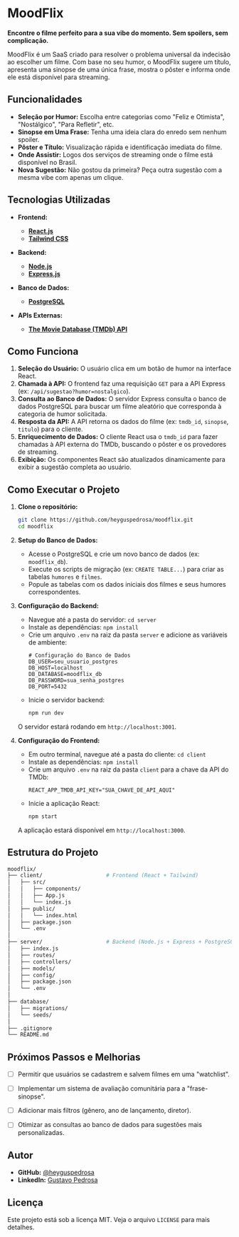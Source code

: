# MoodFlix

**Encontre o filme perfeito para a sua vibe do momento. Sem spoilers, sem complicação.**

MoodFlix é um SaaS criado para resolver o problema universal da indecisão ao escolher um filme. Com base no seu humor, o MoodFlix sugere um título, apresenta uma sinopse de uma única frase, mostra o pôster e informa onde ele está disponível para streaming.

<!-- ![Exemplo de Interface do MoodFlix](https://i.imgur.com/8Q7gYq9.png)
*(Imagem de exemplo. Substitua por um screenshot do seu projeto quando estiver pronto!)* -->


## Funcionalidades

* **Seleção por Humor:** Escolha entre categorias como "Feliz e Otimista", "Nostálgico", "Para Refletir", etc.
* **Sinopse em Uma Frase:** Tenha uma ideia clara do enredo sem nenhum spoiler.
* **Pôster e Título:** Visualização rápida e identificação imediata do filme.
* **Onde Assistir:** Logos dos serviços de streaming onde o filme está disponível no Brasil.
* **Nova Sugestão:** Não gostou da primeira? Peça outra sugestão com a mesma vibe com apenas um clique.


## Tecnologias Utilizadas

* **Frontend:**
    * **[React.js](https://reactjs.org/)**
    * **[Tailwind CSS](https://tailwindcss.com/)**

* **Backend:**
    * **[Node.js](https://nodejs.org/)**
    * **[Express.js](https://expressjs.com/)**

* **Banco de Dados:**
    * **[PostgreSQL](https://www.postgresql.org/)**

* **APIs Externas:**
    * [**The Movie Database (TMDb) API**](https://www.themoviedb.org/documentation/api)


## Como Funciona

1.  **Seleção do Usuário:** O usuário clica em um botão de humor na interface React.
2.  **Chamada à API:** O frontend faz uma requisição `GET` para a API Express (ex: `/api/sugestao?humor=nostalgico`).
3.  **Consulta ao Banco de Dados:** O servidor Express consulta o banco de dados PostgreSQL para buscar um filme aleatório que corresponda à categoria de humor solicitada.
4.  **Resposta da API:** A API retorna os dados do filme (ex: `tmdb_id`, `sinopse`, `titulo`) para o cliente.
5.  **Enriquecimento de Dados:** O cliente React usa o `tmdb_id` para fazer chamadas à API externa do TMDb, buscando o pôster e os provedores de streaming.
6.  **Exibição:** Os componentes React são atualizados dinamicamente para exibir a sugestão completa ao usuário.


## Como Executar o Projeto

1.  **Clone o repositório:**
    ```bash
    git clone https://github.com/heyguspedrosa/moodflix.git
    cd moodflix
    ```

2.  **Setup do Banco de Dados:**
    * Acesse o PostgreSQL e crie um novo banco de dados (ex: `moodflix_db`).
    * Execute os scripts de migração (ex: `CREATE TABLE...`) para criar as tabelas `humores` e `filmes`.
    * Popule as tabelas com os dados iniciais dos filmes e seus humores correspondentes.

3.  **Configuração do Backend:**
    * Navegue até a pasta do servidor: `cd server`
    * Instale as dependências: `npm install`
    * Crie um arquivo `.env` na raiz da pasta `server` e adicione as variáveis de ambiente:
        ```env
        # Configuração do Banco de Dados
        DB_USER=seu_usuario_postgres
        DB_HOST=localhost
        DB_DATABASE=moodflix_db
        DB_PASSWORD=sua_senha_postgres
        DB_PORT=5432
        ```
    * Inicie o servidor backend:
        ```bash
        npm run dev 
        ```
    O servidor estará rodando em `http://localhost:3001`.

4.  **Configuração do Frontend:**
    * Em outro terminal, navegue até a pasta do cliente: `cd client`
    * Instale as dependências: `npm install`
    * Crie um arquivo `.env` na raiz da pasta `client` para a chave da API do TMDb:
        ```env
        REACT_APP_TMDB_API_KEY="SUA_CHAVE_DE_API_AQUI"
        ```
    * Inicie a aplicação React:
        ```bash
        npm start
        ```
    A aplicação estará disponível em `http://localhost:3000`.



## Estrutura do Projeto

```bash
moodflix/
├── client/                    # Frontend (React + Tailwind)
│   ├── src/
│   │   ├── components/        
│   │   ├── App.js
│   │   └── index.js
│   ├── public/
│   │   └── index.html         
│   ├── package.json
│   └── .env                   
│
├── server/                    # Backend (Node.js + Express + PostgreSQL)
│   ├── index.js               
│   ├── routes/                
│   ├── controllers/           
│   ├── models/                
│   ├── config/                
│   ├── package.json
│   └── .env                   
│
├── database/                  
│   ├── migrations/            
│   └── seeds/                 
│
├── .gitignore                 
└── README.md
``` 

## Próximos Passos e Melhorias

* [ ] Permitir que usuários se cadastrem e salvem filmes em uma "watchlist".
* [ ] Implementar um sistema de avaliação comunitária para a "frase-sinopse".
* [ ] Adicionar mais filtros (gênero, ano de lançamento, diretor).
* [ ] Otimizar as consultas ao banco de dados para sugestões mais personalizadas.


## Autor

* **GitHub:** [@heyguspedrosa](https://github.com/seu-usuario)
* **LinkedIn:** [Gustavo Pedrosa](https://www.linkedin.com/in/guspedrosa/)


## Licença

Este projeto está sob a licença MIT. Veja o arquivo `LICENSE` para mais detalhes.